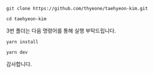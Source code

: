 ``` shell
git clone https://github.com/thyeone/taehyeon-kim.git

cd taehyeon-kim

```

3번 폴더는 다음 명령어를 통해 실행 부탁드립니다.

``` shell
yarn install

yarn dev
```

감사합니다.
